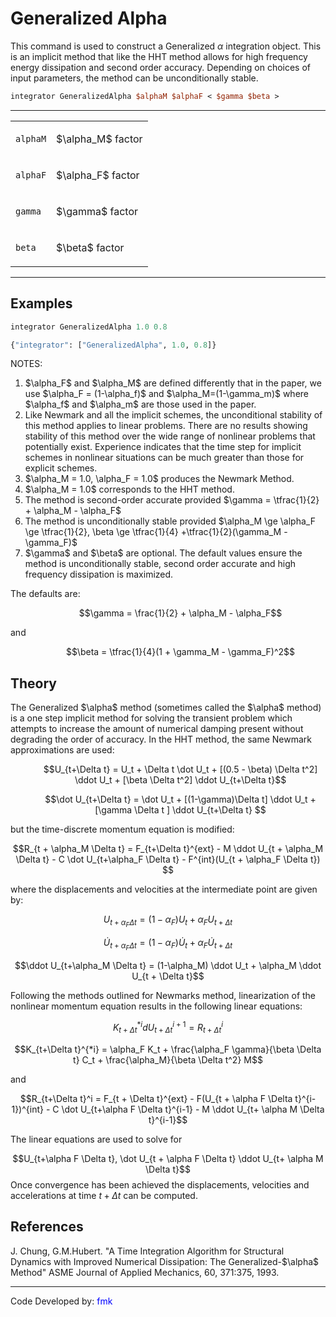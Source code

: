 # Generalized Alpha

This command is used to construct a Generalized
$\alpha$ integration object. This is an implicit
method that like the HHT method allows for high frequency energy
dissipation and second order accuracy.
Depending on choices of input parameters, the method
can be unconditionally stable.

```tcl
integrator GeneralizedAlpha $alphaM $alphaF < $gamma $beta >
```

<hr />
<table>
<tbody>
<tr class="odd">
<td><p><code class="parameter-table-variable">alphaM</code></p></td>
<td><p>$\alpha_M$ factor</p></td>
</tr>
<tr class="even">
<td><p><code class="parameter-table-variable">alphaF</code></p></td>
<td><p>$\alpha_F$ factor</p></td>
</tr>
<tr class="odd">
<td><p><code class="parameter-table-variable">gamma</code></p></td>
<td><p>$\gamma$ factor</p></td>
</tr>
<tr class="even">
<td><p><code class="parameter-table-variable">beta</code></p></td>
<td><p>$\beta$ factor</p></td>
</tr>
</tbody>
</table>
<hr />

## Examples

```tcl
integrator GeneralizedAlpha 1.0 0.8
```
```python
{"integrator": ["GeneralizedAlpha", 1.0, 0.8]}
```

<p>NOTES:</p>
<ol>
<li>$\alpha_F$ and
$\alpha_M$ are defined differently that in the
paper, we use $\alpha_F = (1-\alpha_f)$ and
$\alpha_M=(1-\gamma_m)$ where
$\alpha_f$ and $\alpha_m$
are those used in the paper.</li>
<li>Like Newmark and all the implicit schemes, the unconditional
  stability of this method applies to linear problems. There are no
  results showing stability of this method over the wide range of
  nonlinear problems that potentially exist. Experience indicates that the
  time step for implicit schemes in nonlinear situations can be much
  greater than those for explicit schemes.</li>

<li>$\alpha_M = 1.0, \alpha_F = 1.0$ produces the Newmark Method.</li>
<li>$\alpha_M = 1.0$ corresponds to the HHT method.</li>
<li>The method is second-order accurate provided $\gamma = \tfrac{1}{2} + \alpha_M - \alpha_F$</li>

<li>The method is unconditionally stable provided $\alpha_M \ge \alpha_F \ge \tfrac{1}{2}, \beta \ge \tfrac{1}{4}
  +\tfrac{1}{2}(\gamma_M - \gamma_F)$
</li>
<li>$\gamma$ and $\beta$
  are optional. The default values ensure the method is unconditionally
  stable, second order accurate and high frequency dissipation is
  maximized.</li>
</ol>
<p>The defaults are:</p>
<dl>
<dt></dt>
<dd>

$$\gamma = \frac{1}{2} + \alpha_M - \alpha_F$$

</dd>
</dl>
<p>and</p>
<dl>
<dt></dt>
<dd>

$$\beta = \tfrac{1}{4}(1 + \gamma_M -
\gamma_F)^2$$

</dd>
</dl>

## Theory

<p>The Generalized $\alpha$ method (sometimes
called the $\alpha$ method) is a one step
implicit method for solving the transient problem which attempts to
increase the amount of numerical damping present without degrading the
order of accuracy. In the HHT method, the same Newmark approximations
are used:</p>
<dl>
<dt></dt>
<dd>

$$U_{t+\Delta t} = U_t + \Delta t \dot U_t + [(0.5 - \beta)
\Delta t^2] \ddot U_t + [\beta \Delta t^2] \ddot U_{t+\Delta
t}$$

</dd>
</dl>
<dl>
<dt></dt>
<dd>

$$\dot U_{t+\Delta t} = \dot U_t + [(1-\gamma)\Delta t] \ddot
U_t + [\gamma \Delta t ] \ddot U_{t+\Delta t} $$

</dd>
</dl>
<p>but the time-discrete momentum equation is modified:</p>

$$R_{t + \alpha_M \Delta t} = F_{t+\Delta t}^{ext} - M \ddot
U_{t + \alpha_M \Delta t} - C \dot U_{t+\alpha_F \Delta t} -
F^{int}(U_{t + \alpha_F \Delta t})
$$

<p>where the displacements and velocities at the intermediate point are
given by:</p>

$$U_{t+ \alpha_F \Delta t} = (1 - \alpha_F) U_t + \alpha_F
U_{t + \Delta t}$$

$$\dot U_{t+\alpha_F \Delta t} = (1-\alpha_F) \dot U_t +
\alpha_F \dot U_{t + \Delta t}$$

$$\ddot U_{t+\alpha_M \Delta t} = (1-\alpha_M) \ddot U_t +
\alpha_M \ddot U_{t + \Delta t}$$

<p>Following the methods outlined for Newmarks method, linearization of
the nonlinear momentum equation results in the following linear
equations:</p>

$$K_{t+\Delta t}^{*i} d U_{t+\Delta t}^{i+1} = R_{t+\Delta
t}^i$$

$$K_{t+\Delta t}^{*i} = \alpha_F K_t + \frac{\alpha_F
\gamma}{\beta \Delta t} C_t + \frac{\alpha_M}{\beta \Delta t^2}
M$$

<p>and</p>


$$R_{t+\Delta t}^i = F_{t + \Delta t}^{ext} - F(U_{t + \alpha
F \Delta t}^{i-1})^{int} - C \dot U_{t+\alpha F \Delta t}^{i-1} - M
\ddot U_{t+ \alpha M \Delta t}^{i-1}$$

<p>The linear equations are used to solve for 

$$U_{t+\alpha F
\Delta t}, \dot U_{t + \alpha F \Delta t} \ddot U_{t+ \alpha M \Delta
t}$$
Once convergence has been achieved the displacements,
velocities and accelerations at time $t + \Delta t$ can be computed.</p>

## References
<p>J. Chung, G.M.Hubert. "A Time Integration Algorithm for Structural
Dynamics with Improved Numerical Dissipation: The
Generalized-$\alpha$ Method" ASME Journal of
Applied Mechanics, 60, 371:375, 1993.</p>

<hr />

<p>Code Developed by: <span style="color:blue">fmk</span></p>

